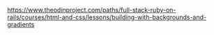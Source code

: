 https://www.theodinproject.com/paths/full-stack-ruby-on-rails/courses/html-and-css/lessons/building-with-backgrounds-and-gradients